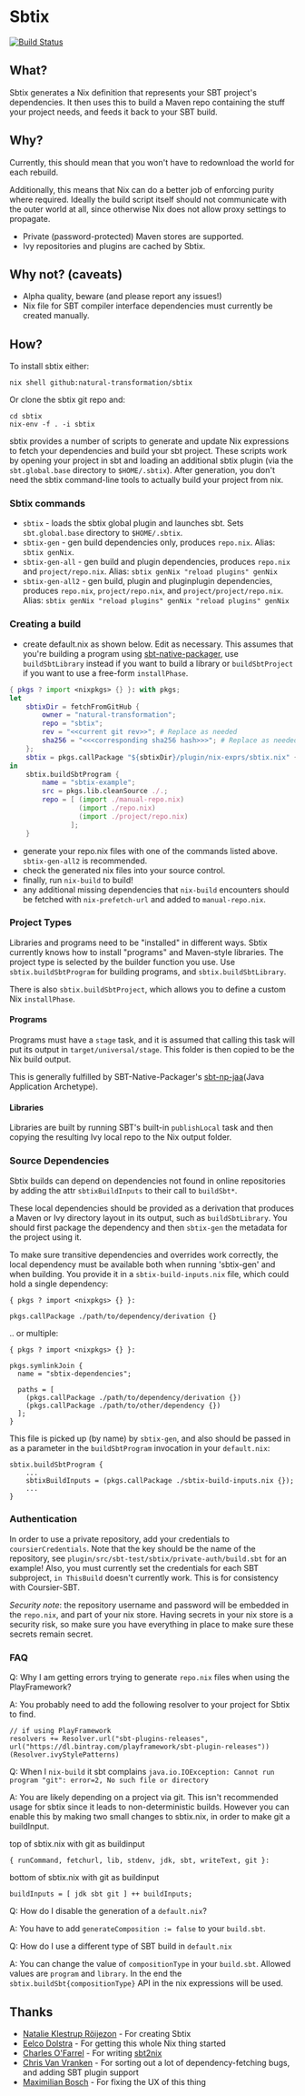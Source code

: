 # Sbtix

[![Build Status](https://github.com/github/docs/actions/workflows/main.yml/badge.svg?branch=master)](https://hercules-ci.com/github/natural-transformation/sbtix)

## What?

Sbtix generates a Nix definition that represents your SBT project's dependencies. It then uses this to build a Maven repo containing the stuff your project needs, and feeds it back to your SBT build.

## Why?

Currently, this should mean that you won't have to redownload the world for each rebuild.

Additionally, this means that Nix can do a better job of enforcing purity where required. Ideally the build script itself should not communicate with the outer world at all, since otherwise Nix does not allow proxy settings to propagate.

* Private (password-protected) Maven stores are supported.
* Ivy repositories and plugins are cached by Sbtix.

## Why not? (caveats)

* Alpha quality, beware (and please report any issues!)
* Nix file for SBT compiler interface dependencies must currently be created manually.

## How?

To install sbtix either:

```
nix shell github:natural-transformation/sbtix
```

Or clone the sbtix git repo and:

```
cd sbtix
nix-env -f . -i sbtix
```

sbtix provides a number of scripts to generate and update Nix expressions to fetch your dependencies and build your sbt project. These scripts work by opening your project in sbt and loading an additional sbtix plugin (via the `sbt.global.base` directory to `$HOME/.sbtix`). After generation, you don't need the sbtix command-line tools to actually build your project from nix.

### Sbtix commands

 * `sbtix` - loads the sbtix global plugin and launches sbt. Sets `sbt.global.base` directory to `$HOME/.sbtix`.
 * `sbtix-gen` - gen build dependencies only, produces `repo.nix`. Alias: `sbtix genNix`.
 * `sbtix-gen-all` - gen build and plugin dependencies, produces `repo.nix` and `project/repo.nix`. Alias: `sbtix genNix "reload plugins" genNix`
 * `sbtix-gen-all2` - gen build, plugin and pluginplugin dependencies, produces `repo.nix`, `project/repo.nix`, and `project/project/repo.nix`. Alias: `sbtix genNix "reload plugins" genNix "reload plugins" genNix`

### Creating a build

 * create default.nix as shown below. Edit as necessary. This assumes that you're building a program using [sbt-native-packager](http://www.scala-sbt.org/sbt-native-packager/index.html), use `buildSbtLibrary` instead if you want to build a library or `buildSbtProject` if you want to use a free-form `installPhase`.

```nix
{ pkgs ? import <nixpkgs> {} }: with pkgs;
let
    sbtixDir = fetchFromGitHub {
        owner = "natural-transformation";
        repo = "sbtix";
        rev = "<<current git rev>>"; # Replace as needed
        sha256 = "<<<corresponding sha256 hash>>>"; # Replace as needed
    };
    sbtix = pkgs.callPackage "${sbtixDir}/plugin/nix-exprs/sbtix.nix" {};
in
    sbtix.buildSbtProgram {
        name = "sbtix-example";
        src = pkgs.lib.cleanSource ./.;
        repo = [ (import ./manual-repo.nix)
                 (import ./repo.nix)
                 (import ./project/repo.nix)
               ];
    }
```

 * generate your repo.nix files with one of the commands listed above. `sbtix-gen-all2` is recommended.
 * check the generated nix files into your source control.
 * finally, run `nix-build` to build!
 * any additional missing dependencies that `nix-build` encounters should be fetched with `nix-prefetch-url` and added to `manual-repo.nix`.

### Project Types

Libraries and programs need to be "installed" in different ways. Sbtix currently knows how to install "programs" and Maven-style libraries.
The project type is selected by the builder function you use. Use `sbtix.buildSbtProgram` for building programs, and `sbtix.buildSbtLibrary`.

There is also `sbtix.buildSbtProject`, which allows you to define a custom Nix `installPhase`.

#### Programs

Programs must have a `stage` task, and it is assumed that calling this task will put its output in `target/universal/stage`. This folder is then copied
to be the Nix build output.

This is generally fulfilled by SBT-Native-Packager's [sbt-np-jaa](Java Application Archetype).

[sbt-np-jaa]: http://www.scala-sbt.org/sbt-native-packager/archetypes/java_app/index.html

#### Libraries

Libraries are built by running SBT's built-in `publishLocal` task and then copying the resulting Ivy local repo to the Nix output folder.

### Source Dependencies

Sbtix builds can depend on dependencies not found in online repositories
by adding the attr `sbtixBuildInputs` to their call to `buildSbt*`.

These local dependencies should be provided as a derivation that produces
a Maven or Ivy directory layout in its output, such as `buildSbtLibrary`.
You should first package the dependency and then `sbtix-gen` the metadata
for the project using it.

To make sure transitive dependencies and overrides work correctly,
the local dependency must be available both when running 'sbtix-gen'
and when building. You provide it in a `sbtix-build-inputs.nix` file,
which could hold a single dependency:

```
{ pkgs ? import <nixpkgs> {} }:

pkgs.callPackage ./path/to/dependency/derivation {}
```

.. or multiple:

```
{ pkgs ? import <nixpkgs> {} }:

pkgs.symlinkJoin {
  name = "sbtix-dependencies";

  paths = [
    (pkgs.callPackage ./path/to/dependency/derivation {})
    (pkgs.callPackage ./path/to/other/dependency {})
  ];
}
```

This file is picked up (by name) by `sbtix-gen`, and also should be passed
in as a parameter in the `buildSbtProgram` invocation in your `default.nix`:

```
sbtix.buildSbtProgram {
    ...
    sbtixBuildInputs = (pkgs.callPackage ./sbtix-build-inputs.nix {});
    ...
}
```

### Authentication

In order to use a private repository, add your credentials to `coursierCredentials`. Note that the key should be the name of the repository, see
`plugin/src/sbt-test/sbtix/private-auth/build.sbt` for an example! Also, you must currently set the credentials for each SBT subproject, `in ThisBuild`
doesn't currently work. This is for consistency with Coursier-SBT.

*Security note*: the repository username and password will be
embedded in the `repo.nix`, and part of your nix store. Having
secrets in your nix store is a security risk, so make sure you
have everything in place to make sure these secrets remain
secret.

### FAQ

Q: Why I am getting errors trying to generate `repo.nix` files when using the PlayFramework?

A: You probably need to add the following resolver to your project for Sbtix to find.

```
// if using PlayFramework
resolvers += Resolver.url("sbt-plugins-releases", url("https://dl.bintray.com/playframework/sbt-plugin-releases"))(Resolver.ivyStylePatterns)
```

Q: When I `nix-build` it sbt complains `java.io.IOException: Cannot run program "git": error=2, No such file or directory`

A: You are likely depending on a project via git.  This isn't recommended usage for sbtix since it leads to non-deterministic builds. However you can enable this by making two small changes to sbtix.nix, in order to make git a buildInput.

top of sbtix.nix with git as buildinput
```
{ runCommand, fetchurl, lib, stdenv, jdk, sbt, writeText, git }:
```

bottom of sbtix.nix with git as buildinput
```
buildInputs = [ jdk sbt git ] ++ buildInputs;
```

Q: How do I disable the generation of a `default.nix`?

A: You have to add `generateComposition := false` to your `build.sbt`.

Q: How do I use a different type of SBT build in `default.nix`

A: You can change the value of `compositionType` in your `build.sbt`. Allowed values are `program` and `library`. In the end the `sbtix.buildSbt{compositionType}` API in the nix expressions will be used.

## Thanks

- [Natalie Klestrup Röijezon](https://gitlab.com/nightkr) - For creating Sbtix
- [Eelco Dolstra](https://github.com/edolstra) - For getting this whole Nix thing started
- [Charles O'Farrel](https://github.com/charleso) - For writing [sbt2nix](https://github.com/charleso/sbt2nix)
- [Chris Van Vranken](https://github.com/cessationoftime) - For sorting out a lot of dependency-fetching bugs, and adding SBT plugin support
- [Maximilian Bosch](https://github.com/Ma27) - For fixing the UX of this thing
